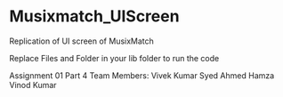# Musixmatch_UIScreen

Replication of UI screen of MusixMatch

Replace Files and Folder in your lib folder to run the code

Assignment 01 Part 4
Team Members:
Vivek Kumar
Syed Ahmed Hamza
Vinod Kumar
